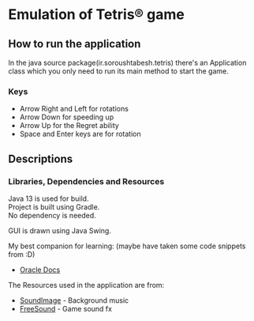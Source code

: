 # Emulation of Tetris® game

## How to run the application
In the java source package(ir.soroushtabesh.tetris) there's an Application class which you only need to run
its main method to start the game.

### Keys

- Arrow Right and Left for rotations
- Arrow Down for speeding up
- Arrow Up for the Regret ability
- Space and Enter keys are for rotation 

## Descriptions

### Libraries, Dependencies and Resources
Java 13 is used for build.  
Project is built using Gradle.   
No dependency is needed.

GUI is drawn using Java Swing.

My best companion for learning: (maybe have taken some code snippets from :D)
- [Oracle Docs](https://docs.oracle.com/javase/tutorial/)

The Resources used in the application are from:

- [SoundImage](https://soundimage.org/sfx-scifi-amb/) - Background music
- [FreeSound](https://freesound.org/people/JapanYoshiTheGamer/packs/20326/) - Game sound fx
 
